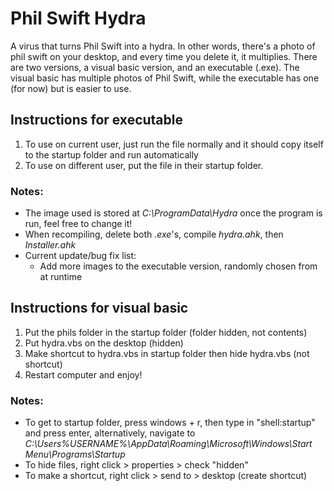 # Phil Swift Hydra
A virus that turns Phil Swift into a hydra. In other words, there's a photo of phil swift on your desktop, and every time you delete it, it multiplies. There are two versions, a visual basic version, and an executable (.exe). The visual basic has multiple photos of Phil Swift, while the executable has one (for now) but is easier to use.

## Instructions for executable
1. To use on current user, just run the file normally and it should copy itself to the startup folder and run automatically
2. To use on different user, put the file in their startup folder.

### Notes:
* The image used is stored at _C:\ProgramData\Hydra_ once the program is run, feel free to change it!
* When recompiling, delete both _.exe_'s, compile _hydra.ahk_, then _Installer.ahk_
* Current update/bug fix list:
	* Add more images to the executable version, randomly chosen from at runtime

## Instructions for visual basic
1. Put the phils folder in the startup folder (folder hidden, not contents)
2. Put hydra.vbs on the desktop (hidden)
3. Make shortcut to hydra.vbs in startup folder then hide hydra.vbs (not shortcut)
4. Restart computer and enjoy!

### Notes:
* To get to startup folder, press windows + r, then type in "shell:startup" and press enter, alternatively, navigate to _C:\Users\%USERNAME%\AppData\Roaming\Microsoft\Windows\Start Menu\Programs\Startup_
* To hide files, right click > properties > check "hidden"
* To make a shortcut, right click > send to > desktop (create shortcut)
